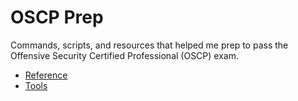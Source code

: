 # OSCP Prep
Commands, scripts, and resources that helped me prep to pass the Offensive Security Certified Professional (OSCP) exam.

- [Reference](/Reference)
- [Tools](/Tools)